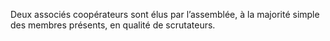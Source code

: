 Deux associés coopérateurs sont élus par l’assemblée, à la majorité simple des membres présents, en qualité de scrutateurs.